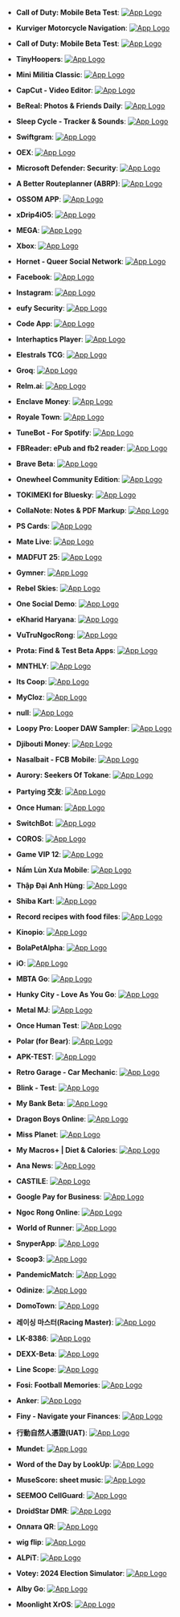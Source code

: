 - **Call of Duty: Mobile Beta Test**: [![App Logo](https://is1-ssl.mzstatic.com/image/thumb/Purple221/v4/9a/4e/19/9a4e19f1-50e6-a641-ea4a-2d4cfc1f7f1f/AppIcon-1x_U007emarketing-0-9-0-85-220-0.png/200x200bb-80.png)](https://testflight.apple.com/join/P52kCv3Q)

- **Kurviger Motorcycle Navigation**: [![App Logo](https://is1-ssl.mzstatic.com/image/thumb/Purple211/v4/42/63/e2/4263e2e9-f7d1-1c8c-f0b9-78c355eb6277/AppIcon-0-0-1x_U007emarketing-0-7-0-85-220.png/200x200bb-80.png)](https://testflight.apple.com/join/Y2eMnS3D)
- **Call of Duty: Mobile Beta Test**: [![App Logo](https://is1-ssl.mzstatic.com/image/thumb/Purple221/v4/9a/4e/19/9a4e19f1-50e6-a641-ea4a-2d4cfc1f7f1f/AppIcon-1x_U007emarketing-0-9-0-85-220-0.png/200x200bb-80.png)](https://testflight.apple.com/join/P52kCv3Q)

- **TinyHoopers**: [![App Logo](https://is1-ssl.mzstatic.com/image/thumb/Purple221/v4/9a/9a/14/9a9a14d6-feaa-d687-b75b-d1e442ab9bec/AppIcon-0-0-1x_U007emarketing-0-7-0-85-220.png/200x200bb-80.png)](https://testflight.apple.com/join/kAGUUAN7)

- **Mini Militia Classic**: [![App Logo](https://is1-ssl.mzstatic.com/image/thumb/Purple211/v4/e5/b6/8c/e5b68cac-cb64-8a9f-204d-fda24e747a1c/AppIcon-0-0-1x_U007emarketing-0-10-0-85-220.png/200x200bb-80.png)](https://testflight.apple.com/join/2aVcGxxZ)
- **CapCut - Video Editor**: [![App Logo](https://is1-ssl.mzstatic.com/image/thumb/Purple221/v4/c5/51/05/c5510532-08e1-cc1f-845d-dc4e2161f487/AppIcon-0-0-1x_U007emarketing-0-7-0-0-85-220.png/200x200bb-80.png)](https://testflight.apple.com/join/Gu9kI6ky)

- **BeReal: Photos & Friends Daily**: [![App Logo](https://is1-ssl.mzstatic.com/image/thumb/Purple221/v4/2d/3d/8c/2d3d8cd8-66d2-f363-fb6e-967327129f94/AppIcon-0-0-1x_U007emarketing-0-5-0-85-220.png/200x200bb-80.png)](https://testflight.apple.com/join/IM4jE5XY)
- **Sleep Cycle - Tracker & Sounds**: [![App Logo](https://is1-ssl.mzstatic.com/image/thumb/Purple221/v4/b8/aa/2b/b8aa2ba9-bf3e-ac4f-9511-54490aa89fec/AppIcon-0-0-1x_U007emarketing-0-8-0-85-220.png/200x200bb-80.png)](https://testflight.apple.com/join/tCeANbZi)
- **Swiftgram**: [![App Logo](https://is1-ssl.mzstatic.com/image/thumb/Purple211/v4/5a/ef/14/5aef1479-e046-ea50-0422-b94572620adf/AppIconLLC-0-0-1x_U007epad-0-1-0-0-85-220.png/200x200bb-80.png)](https://testflight.apple.com/join/3TUwXHbH)

- **OEX**: [![App Logo](https://is1-ssl.mzstatic.com/image/thumb/Purple211/v4/4e/2e/18/4e2e1829-9ba6-35a1-a41a-00c53979c188/AppIcon-0-0-1x_U007emarketing-0-7-0-85-220.png/200x200bb-80.png)](https://testflight.apple.com/join/1o3L7gtZ)

- **Microsoft Defender: Security**: [![App Logo](https://is1-ssl.mzstatic.com/image/thumb/Purple221/v4/69/0e/a8/690ea8aa-c84d-9913-ee63-a9358e59ee22/AppIcon-0-1x_U007emarketing-0-7-0-85-220-0.png/200x200bb-80.png)](https://testflight.apple.com/join/AYVtbvfc)

- **A Better Routeplanner (ABRP)**: [![App Logo](https://is1-ssl.mzstatic.com/image/thumb/Purple221/v4/6a/27/74/6a27749f-5510-0137-16ca-764f22091514/AppIcon-0-0-1x_U007epad-0-0-85-220.png/200x200bb-80.png)](https://testflight.apple.com/join/uX9LuvcQ)

- **OSSOM APP**: [![App Logo](https://is1-ssl.mzstatic.com/image/thumb/Purple221/v4/89/81/61/8981618e-a7c2-8bc6-675e-9511db4b5374/AppIcon-0-0-1x_U007emarketing-0-5-0-0-85-220.png/200x200bb-80.png)](https://testflight.apple.com/join/cgY69ZKG)

- **xDrip4iO5**: [![App Logo](https://is1-ssl.mzstatic.com/image/thumb/Purple211/v4/82/91/4a/82914a16-5787-9564-e1dc-c7c5fb48d9bd/AppIcon-0-0-1x_U007emarketing-0-8-0-85-220.png/200x200bb-80.png)](https://testflight.apple.com/join/6ZqKUGpm)
- **MEGA**: [![App Logo](https://is1-ssl.mzstatic.com/image/thumb/Purple221/v4/ff/d3/28/ffd32897-98ed-aa37-4e7e-437502f4a36c/AppIcon-0-0-1x_U007emarketing-0-7-0-0-85-220.png/200x200bb-80.png)](https://testflight.apple.com/join/4x1P5Tnx)
- **Xbox**: [![App Logo](https://is1-ssl.mzstatic.com/image/thumb/Purple221/v4/84/20/01/842001c4-7c04-2abd-f267-32329d25c978/AppIcon-1x_U007emarketing-0-7-0-85-220-0.png/200x200bb-80.png)](https://testflight.apple.com/join/dfUeaFHS)

- **Hornet - Queer Social Network**: [![App Logo](https://is1-ssl.mzstatic.com/image/thumb/Purple221/v4/c7/20/c2/c720c25b-2882-c81c-7c34-7c92bf851d61/AppIcon_-_Hornet_-_Beta-0-0-1x_U007emarketing-0-0-0-7-0-0-sRGB-85-220.png/200x200bb-80.png)](https://testflight.apple.com/join/SIVYoFq8)

- **Facebook**: [![App Logo](https://is1-ssl.mzstatic.com/image/thumb/Purple211/v4/d3/63/2a/d3632a32-3b03-b22a-7769-56c81ce86623/Icon-Production-0-0-1x_U007epad-0-1-0-85-220.png/200x200bb-80.png)](https://testflight.apple.com/join/C1a3MRG4)
- **Instagram**: [![App Logo](https://is1-ssl.mzstatic.com/image/thumb/Purple211/v4/c5/ef/ef/c5efef38-c496-7b3c-1698-8939495b5b14/Prod-0-0-1x_U007ephone-0-1-0-85-220.png/200x200bb-80.png)](https://testflight.apple.com/join/72eyUWVE)

- **eufy Security**: [![App Logo](https://is1-ssl.mzstatic.com/image/thumb/Purple221/v4/e5/72/31/e57231d9-ef5d-d4ed-278c-b062c57fee7e/AppIcon-0-0-1x_U007emarketing-0-7-0-sRGB-85-220.png/200x200bb-80.png)](https://testflight.apple.com/join/uahRA4Mg)

- **Code App**: [![App Logo](https://is1-ssl.mzstatic.com/image/thumb/Purple221/v4/a5/07/ef/a507efd1-d4d6-771c-2ca4-c99c026f37da/AppIcon-0-0-1x_U007emarketing-0-7-0-85-220.png/200x200bb-80.png)](https://testflight.apple.com/join/EgZ8sE2P)
- **Interhaptics Player**: [![App Logo](https://is1-ssl.mzstatic.com/image/thumb/Purple221/v4/24/87/b4/2487b425-a16f-e373-071f-d93cbfb53ff0/AppIcon-0-0-1x_U007emarketing-0-7-0-85-220.png/200x200bb-80.png)](https://testflight.apple.com/join/fmkQL4w8)

- **Elestrals TCG**: [![App Logo](https://is1-ssl.mzstatic.com/image/thumb/Purple221/v4/d0/56/c2/d056c266-c6dd-4883-76fd-a0ef8500428c/AppIcon-0-0-1x_U007emarketing-0-0-0-7-0-0-sRGB-0-0-0-GLES2_U002c0-512MB-85-220-0-0.png/200x200bb-80.png)](https://testflight.apple.com/join/c3eNuA4G)
- **Groq**: [![App Logo](https://is1-ssl.mzstatic.com/image/thumb/Purple221/v4/57/8f/8e/578f8ebe-b33b-456c-6605-9e1ab2bac70c/AppIcon-0-0-1x_U007emarketing-0-5-0-85-220.png/200x200bb-80.png)](https://testflight.apple.com/join/Y9X0wGsi)

- **Relm.ai**: [![App Logo](https://is1-ssl.mzstatic.com/image/thumb/Purple221/v4/9d/b4/fc/9db4fc65-f51a-544c-eb69-fdf6f72fa6ed/Relm-0-0-1x_U007emarketing-0-6-0-85-220.png/200x200bb-80.png)](https://testflight.apple.com/join/KU5YfpQ4)
- **Enclave Money**: [![App Logo](https://is1-ssl.mzstatic.com/image/thumb/Purple211/v4/68/58/7b/68587b4f-499f-abc9-f6e9-9c71dc649d4a/AppIcon-0-0-1x_U007emarketing-0-5-0-85-220.png/200x200bb-80.png)](https://testflight.apple.com/join/gzmuSjRp)

- **Royale Town**: [![App Logo](https://is1-ssl.mzstatic.com/image/thumb/Purple221/v4/78/35/ec/7835ec61-bc97-7d76-7aea-32414ff0381e/AppIcon-0-0-1x_U007emarketing-0-6-0-0-85-220.png/200x200bb-80.png)](https://testflight.apple.com/join/d7TDODwA)

- **TuneBot - For Spotify**: [![App Logo](https://is1-ssl.mzstatic.com/image/thumb/Purple211/v4/9c/a4/a4/9ca4a40a-649f-5fba-6ef1-89751061cdca/AppIcon-0-0-1x_U007epad-0-1-85-220.png/200x200bb-80.png)](https://testflight.apple.com/join/VtAjgvJ9)
- **FBReader: ePub and fb2 reader**: [![App Logo](https://is1-ssl.mzstatic.com/image/thumb/Purple221/v4/24/68/4e/24684ecd-4357-0629-02c8-f80c964ea37b/AppIcon-0-0-1x_U007emarketing-0-0-0-8-0-0-85-220.png/200x200bb-80.png)](https://testflight.apple.com/join/RPqgSJrT)

- **Brave Beta**: [![App Logo](https://is1-ssl.mzstatic.com/image/thumb/Purple211/v4/c5/e8/d8/c5e8d8e3-6961-3470-2944-c7a3708715a2/AppIcon_Beta-0-0-1x_U007epad-0-1-85-220.png/200x200bb-80.png)](https://testflight.apple.com/join/Trcbh1o3)

- **Onewheel Community Edition**: [![App Logo](https://is1-ssl.mzstatic.com/image/thumb/Purple211/v4/36/04/26/36042674-6f54-3ea7-f826-ffdc4144fdd8/AppIcon-1x_U007emarketing-0-7-0-0-85-220-0.png/200x200bb-80.png)](https://testflight.apple.com/join/erN13tuH)
- **TOKIMEKI for Bluesky**: [![App Logo](https://is1-ssl.mzstatic.com/image/thumb/Purple221/v4/28/c1/fd/28c1fd25-4b0e-06ad-8089-bcd0d82c7b1a/AppIcon-0-1x_U007epad-0-1-85-220-0.png/200x200bb-80.png)](https://testflight.apple.com/join/chSOHsvh)
- **CollaNote: Notes & PDF Markup**: [![App Logo](https://is1-ssl.mzstatic.com/image/thumb/Purple211/v4/42/f3/8f/42f38fa9-88d0-61b4-b152-a5ad68866175/AppIcon-0-0-1x_U007emarketing-0-10-0-0-sRGB-GLES2_U002c0-85-220.png/200x200bb-80.png)](https://testflight.apple.com/join/AUPFQ7nd)

- **PS Cards**: [![App Logo](https://is1-ssl.mzstatic.com/image/thumb/Purple221/v4/d9/fb/8f/d9fb8f3a-1166-284d-734f-502decb93e29/AppIcon-0-0-1x_U007emarketing-0-10-0-85-220.png/200x200bb-80.png)](https://testflight.apple.com/join/Cj8mJQDw)

- **Mate Live**: [![App Logo](https://is1-ssl.mzstatic.com/image/thumb/Purple221/v4/3f/34/42/3f3442a8-c441-f8be-a6b9-f33d01d6db1c/AppIcon-0-0-1x_U007ephone-0-1-0-85-220.png/200x200bb-80.png)](https://testflight.apple.com/join/w7rrqFpV)
- **MADFUT 25**: [![App Logo](https://is1-ssl.mzstatic.com/image/thumb/Purple211/v4/0c/8a/7d/0c8a7d59-7c99-f5f2-074b-70043981a24a/AppIcon-0-0-1x_U007emarketing-0-7-0-85-220.png/200x200bb-80.png)](https://testflight.apple.com/join/fYRuSXAa)
- **Gymner**: [![App Logo](https://is1-ssl.mzstatic.com/image/thumb/Purple221/v4/43/2d/12/432d1243-c3d3-f581-1f4c-d4742507befc/AppIcon-0-0-1x_U007ephone-0-1-0-85-220.png/200x200bb-80.png)](https://testflight.apple.com/join/P1paQatW)

- **Rebel Skies**: [![App Logo](https://is1-ssl.mzstatic.com/image/thumb/Purple211/v4/7f/d9/20/7fd92030-5c20-a3e5-5138-6551fc605353/AppIcon-0-0-1x_U007emarketing-0-10-0-0-85-220.png/200x200bb-80.png)](https://testflight.apple.com/join/MAPGP3FP)

- **One Social Demo**: [![App Logo](https://is1-ssl.mzstatic.com/image/thumb/Purple221/v4/e7/94/18/e794181f-10ba-dbfb-4554-763f75c5cfaa/AppIcon-0-0-1x_U007ephone-0-1-85-220.png/200x200bb-80.png)](https://testflight.apple.com/join/aNcDUHZY)
- **eKharid Haryana**: [![App Logo](https://is1-ssl.mzstatic.com/image/thumb/Purple211/v4/ad/6d/49/ad6d491c-f912-060e-b487-86768b26056f/AppIcon-0-1x_U007emarketing-0-7-0-sRGB-85-220-0.png/200x200bb-80.png)](https://testflight.apple.com/join/T5w6WEwH)

- **VuTruNgocRong**: [![App Logo](https://is1-ssl.mzstatic.com/image/thumb/Purple221/v4/a2/38/93/a23893e4-0d01-b0f0-b2f1-6122439307ae/AppIcon-0-0-1x_U007emarketing-0-7-0-85-220.png/200x200bb-80.png)](https://testflight.apple.com/join/EwUqqTrM)

- **Prota: Find & Test Beta Apps**: [![App Logo](https://is1-ssl.mzstatic.com/image/thumb/Purple211/v4/a4/a9/9e/a4a99ec1-ea0b-24fe-a12d-d737be63b5d1/AppIcon-0-0-1x_U007ephone-0-1-85-220.png/200x200bb-80.png)](https://testflight.apple.com/join/A9hdmmrx)

- **MNTHLY**: [![App Logo](https://is1-ssl.mzstatic.com/image/thumb/Purple221/v4/19/43/0c/19430ce7-7ea1-8bc9-10d7-2a2e631f7813/AppIcon-0-0-1x_U007epad-0-1-85-220.png/200x200bb-80.png)](https://testflight.apple.com/join/G9XPp5Ty)

- **Its Coop**: [![App Logo](https://is1-ssl.mzstatic.com/image/thumb/Purple221/v4/c9/d5/a2/c9d5a227-d355-1888-9bbc-32588a6bec3d/AppIcon-0-0-1x_U007epad-0-85-220.png/200x200bb-80.png)](https://testflight.apple.com/join/UatubSm6)

- **MyCloz**: [![App Logo](https://is1-ssl.mzstatic.com/image/thumb/Purple221/v4/f3/af/c3/f3afc362-a29a-55b3-7ab3-81ab1529c9ec/AppIcon-0-0-1x_U007ephone-0-1-85-220.png/200x200bb-80.png)](https://testflight.apple.com/join/M8mJqDyf)

- **null**: [![App Logo](https://is1-ssl.mzstatic.com/image/thumb/Purple221/v4/9a/4e/19/9a4e19f1-50e6-a641-ea4a-2d4cfc1f7f1f/AppIcon-1x_U007emarketing-0-9-0-85-220-0.png/200x200bb-80.png)](https://testflight.apple.com/join/P52kCv3Q)

- **Loopy Pro: Looper DAW Sampler**: [![App Logo](https://is1-ssl.mzstatic.com/image/thumb/Purple221/v4/c0/06/3c/c0063cb9-6e30-679a-1904-886f3e2f2ab5/AppIcon-0-0-1x_U007emarketing-0-5-0-0-85-220.png/200x200bb-80.png)](https://testflight.apple.com/join/qcojkh32)

- **Djibouti Money**: [![App Logo](https://is1-ssl.mzstatic.com/image/thumb/Purple211/v4/f1/4f/59/f14f5925-6ce1-2657-44c3-3ac4c4926097/AppIcon-1x_U007emarketing-0-7-0-0-85-220-0.png/200x200bb-80.png)](https://testflight.apple.com/join/7ZcsEEsj)

- **Nasalbait - FCB Mobile**: [![App Logo](https://is1-ssl.mzstatic.com/image/thumb/Purple221/v4/1d/53/72/1d5372bd-a3a9-f78f-70d7-e5e261d78806/AppIcon-1x_U007emarketing-0-10-0-85-220-0.png/200x200bb-80.png)](https://testflight.apple.com/join/8sEQVAG7)

- **Aurory: Seekers Of Tokane**: [![App Logo](https://is1-ssl.mzstatic.com/image/thumb/Purple211/v4/74/58/3f/74583ff9-bf0a-fda2-d722-fd41aed8ba14/AppIcon-0-0-1x_U007emarketing-0-8-0-85-220.png/200x200bb-80.png)](https://testflight.apple.com/join/FuaxsScP)

- **Partying 交友**: [![App Logo](https://is1-ssl.mzstatic.com/image/thumb/Purple211/v4/a8/a3/eb/a8a3eb1d-ebf6-b02a-fe51-0c4aaacaaa2d/AppIcon-0-0-1x_U007emarketing-0-5-0-0-85-220.png/200x200bb-80.png)](https://testflight.apple.com/join/XfyVnuyj)

- **Once Human**: [![App Logo](https://is1-ssl.mzstatic.com/image/thumb/Purple221/v4/cf/e4/6e/cfe46e03-bb26-c780-62b9-801d22797ff2/AppIcon-0-0-1x_U007emarketing-0-10-0-0-85-220.png/200x200bb-80.png)](https://testflight.apple.com/join/P8z9Zbyj)

- **SwitchBot**: [![App Logo](https://is1-ssl.mzstatic.com/image/thumb/Purple221/v4/91/a9/49/91a94984-e4b6-f662-08f8-5ece7d7ed3c7/AppIcon-0-1x_U007emarketing-0-8-0-85-220-0.png/200x200bb-80.png)](https://testflight.apple.com/join/iRT1pi1s)
- **COROS**: [![App Logo](https://is1-ssl.mzstatic.com/image/thumb/Purple211/v4/cf/fe/c0/cffec020-db3d-b9e5-3d86-f65124eb95e8/AppIcon-0-0-1x_U007emarketing-0-6-0-0-sRGB-85-220.png/200x200bb-80.png)](https://testflight.apple.com/join/ytW7Pwzm)
- **Game VIP 12**: [![App Logo](https://is1-ssl.mzstatic.com/image/thumb/Purple221/v4/50/72/9f/50729f5b-beec-0b47-3d4b-1d5378ec0059/AppIcon-1x_U007emarketing-0-10-0-85-220-0.png/200x200bb-80.png)](https://testflight.apple.com/join/khJNnPV5)

- **Nấm Lùn Xưa Mobile**: [![App Logo](https://is1-ssl.mzstatic.com/image/thumb/Purple221/v4/c2/97/f7/c297f790-bc47-9e12-1d0f-9ba3c6c658b7/AppIcon-0-0-1x_U007emarketing-0-10-0-85-220.png/200x200bb-80.png)](https://testflight.apple.com/join/tq7Jk7Wf)
- **Thập Đại Anh Hùng**: [![App Logo](https://is1-ssl.mzstatic.com/image/thumb/Purple221/v4/ca/5e/3f/ca5e3fa4-3294-1db9-25c8-b4179e019c2e/AppIcon-1x_U007emarketing-0-7-0-85-220-0.png/200x200bb-80.png)](https://testflight.apple.com/join/QTRCucjB)

- **Shiba Kart**: [![App Logo](https://is1-ssl.mzstatic.com/image/thumb/Purple221/v4/7a/10/03/7a100302-a57a-8073-9b8c-0b3b65e7d8d7/AppIcon-1x_U007emarketing-0-7-0-85-220-0.png/200x200bb-80.png)](https://testflight.apple.com/join/6vAKGRW7)

- **Record recipes with food files**: [![App Logo](https://is1-ssl.mzstatic.com/image/thumb/Purple221/v4/88/7a/75/887a751f-4063-528f-2f39-33f0e227b73b/AppIcon-0-0-1x_U007epad-0-85-220.png/200x200bb-80.png)](https://testflight.apple.com/join/8SyQgx1n)

- **Kinopio**: [![App Logo](https://is1-ssl.mzstatic.com/image/thumb/Purple221/v4/59/e4/a0/59e4a0c0-a6bb-a0ba-feeb-73c9a5b89b79/AppIcon-0-1x_U007epad-0-1-P3-85-220-0.png/200x200bb-80.png)](https://testflight.apple.com/join/VoN2TmsM)

- **BolaPetAlpha**: [![App Logo](https://is1-ssl.mzstatic.com/image/thumb/Purple211/v4/dc/0b/9e/dc0b9e7d-673e-b36e-0dbb-78633c56b571/AppIcon.lsr/200x200bb-80.png)](https://testflight.apple.com/join/vnuy1pT4)

- **iO**: [![App Logo](https://is1-ssl.mzstatic.com/image/thumb/Purple211/v4/cd/84/fe/cd84fe7c-5a7a-ec6f-93f7-cd0fa58dee46/AppIcon-1x_U007emarketing-0-7-0-85-220-0.png/200x200bb-80.png)](https://testflight.apple.com/join/Iu2Ak4pj)

- **MBTA Go**: [![App Logo](https://is1-ssl.mzstatic.com/image/thumb/Purple221/v4/92/0d/12/920d12df-f8ce-35aa-bb07-793449c35bea/AppIcon-0-1x_U007ephone-0-0-85-220-0.png/200x200bb-80.png)](https://testflight.apple.com/join/R2ZghSuQ)

- **Hunky City - Love As You Go**: [![App Logo](https://is1-ssl.mzstatic.com/image/thumb/Purple221/v4/6b/69/cc/6b69ccd3-cd13-54fa-01c4-cd9c8e3fac36/AppIcon-0-0-1x_U007emarketing-0-5-0-85-220.png/200x200bb-80.png)](https://testflight.apple.com/join/qcKguWYA)

- **Metal MJ**: [![App Logo](https://is1-ssl.mzstatic.com/image/thumb/Purple221/v4/b9/a6/41/b9a64121-057b-ce50-8d4f-f4102f716caf/AppIcon-0-0-1x_U007emarketing-0-5-0-85-220.png/200x200bb-80.png)](https://testflight.apple.com/join/EFNvO4Dw)
- **Once Human Test**: [![App Logo](https://is1-ssl.mzstatic.com/image/thumb/Purple211/v4/63/53/4a/63534a37-5bed-4938-48d9-2c3ddcd02add/AppIcon-0-0-1x_U007emarketing-0-10-0-0-85-220.png/200x200bb-80.png)](https://testflight.apple.com/join/5EdjasS6)

- **Polar (for Bear)**: [![App Logo](https://is1-ssl.mzstatic.com/image/thumb/Purple211/v4/3f/90/cb/3f90cbce-9649-8e20-104d-59d3d8441c02/AppIcon-0-0-1x_U007epad-0-85-220.png/200x200bb-80.png)](https://testflight.apple.com/join/YmZaEhAn)
- **APK-TEST**: [![App Logo](https://is1-ssl.mzstatic.com/image/thumb/Purple221/v4/4c/4f/50/4c4f5032-5146-f106-fae7-cec848861127/AppIcon-0-0-1x_U007emarketing-0-5-0-0-sRGB-85-220.png/200x200bb-80.png)](https://testflight.apple.com/join/Zm62zLyL)

- **Retro Garage - Car Mechanic**: [![App Logo](https://is1-ssl.mzstatic.com/image/thumb/Purple221/v4/d3/40/43/d3404354-9019-fed1-4755-893e4ee340c5/AppIcon-1x_U007emarketing-0-7-0-85-220-0.png/200x200bb-80.png)](https://testflight.apple.com/join/f3tg6O80)

- **Blink - Test**: [![App Logo](https://is1-ssl.mzstatic.com/image/thumb/Purple221/v4/aa/39/f0/aa39f08e-baa5-1545-123c-4f7cad5675f9/AppIcon-Test-0-0-1x_U007epad-0-0-sRGB-85-220.png/200x200bb-80.png)](https://testflight.apple.com/join/7Ao8gxyG)

- **My Bank Beta**: [![App Logo](https://is1-ssl.mzstatic.com/image/thumb/Purple211/v4/37/45/c3/3745c3c9-06e3-f3e4-6b4e-7577b9c65784/AppIcon-0-0-1x_U007emarketing-0-7-0-0-85-220.png/200x200bb-80.png)](https://testflight.apple.com/join/ukGDuc5w)

- **Dragon Boys Online**: [![App Logo](https://is1-ssl.mzstatic.com/image/thumb/Purple221/v4/88/95/96/8895969c-6359-979a-f893-888cb583815b/AppIcon-0-0-1x_U007emarketing-0-9-0-85-220.png/200x200bb-80.png)](https://testflight.apple.com/join/LSssxcKH)

- **Miss Planet**: [![App Logo](https://is1-ssl.mzstatic.com/image/thumb/Purple221/v4/17/f5/9b/17f59bc4-160a-f336-94ca-211fc2518ccb/AppIcon-0-0-1x_U007emarketing-0-10-0-0-85-220.png/200x200bb-80.png)](https://testflight.apple.com/join/t56NPmee)

- **My Macros+ | Diet & Calories**: [![App Logo](https://is1-ssl.mzstatic.com/image/thumb/Purple221/v4/cc/cd/4f/cccd4f1a-b1e1-7761-3996-30259b50c719/AppIcon2022-0-0-1x_U007epad-0-1-0-sRGB-85-220.png/200x200bb-80.png)](https://testflight.apple.com/join/D57uwXTy)

- **Ana News**: [![App Logo](https://is1-ssl.mzstatic.com/image/thumb/Purple221/v4/72/07/3b/72073b1c-c3da-6b73-2157-990b7c596755/AppIcon-0-0-1x_U007emarketing-0-7-0-85-220.png/200x200bb-80.png)](https://testflight.apple.com/join/qMsUhjMb)

- **CASTILE**: [![App Logo](https://is1-ssl.mzstatic.com/image/thumb/Purple221/v4/3f/0b/b5/3f0bb5c2-02ee-50af-ad34-6c3d1f5538d5/AppIcon-1x_U007emarketing-0-7-0-85-220-0.png/200x200bb-80.png)](https://testflight.apple.com/join/qPNe7saf)

- **Google Pay for Business**: [![App Logo](https://is1-ssl.mzstatic.com/image/thumb/Purple221/v4/c5/f5/9a/c5f59af4-9b45-5d2f-aa0f-a6d617ee98ba/logo_google_pay_for_business_color-0-1x_U007emarketing-0-0-0-6-0-0-0-85-220-0.png/200x200bb-80.png)](https://testflight.apple.com/join/gpaXZTAW)
- **Ngoc Rong Online**: [![App Logo](https://is1-ssl.mzstatic.com/image/thumb/Purple211/v4/f4/5a/82/f45a82f3-d45f-8a70-9b2f-865561b39488/AppIcon-1x_U007emarketing-0-10-0-85-220-0.png/200x200bb-80.png)](https://testflight.apple.com/join/kCUaeHcu)
- **World of Runner**: [![App Logo](https://is1-ssl.mzstatic.com/image/thumb/Purple221/v4/9c/15/52/9c155293-9af8-a3da-84d4-ec47fdbbb58c/AppIcon-1x_U007emarketing-0-7-0-85-220-0.png/200x200bb-80.png)](https://testflight.apple.com/join/4Ru3fSCF)

- **SnyperApp**: [![App Logo](https://is1-ssl.mzstatic.com/image/thumb/Purple221/v4/81/23/3d/81233dc4-acb9-adb0-2b8e-4aba2447bd51/AppIcon-0-0-1x_U007ephone-0-85-220.png/200x200bb-80.png)](https://testflight.apple.com/join/o2B6KQ9M)

- **Scoop3**: [![App Logo](https://is1-ssl.mzstatic.com/image/thumb/Purple211/v4/44/3f/8f/443f8f15-a097-ecaa-ab38-ee6004b0803c/AppIcon-0-0-1x_U007ephone-0-0-85-220.png/200x200bb-80.png)](https://testflight.apple.com/join/ynUk5mpm)

- **PandemicMatch**: [![App Logo](https://is1-ssl.mzstatic.com/image/thumb/Purple221/v4/55/54/3e/55543ee7-e978-ace5-b6be-d29296ff47fc/AppIcon-1x_U007emarketing-0-7-0-85-220-0.png/200x200bb-80.png)](https://testflight.apple.com/join/5sHGJNQw)

- **Odinize**: [![App Logo](https://is1-ssl.mzstatic.com/image/thumb/Purple221/v4/35/27/c8/3527c863-23cb-c062-ef3f-d1b2d9872cbb/AppIcon-0-0-1x_U007epad-0-1-85-220.png/200x200bb-80.png)](https://testflight.apple.com/join/YRjVP8jc)

- **DomoTown**: [![App Logo](https://is1-ssl.mzstatic.com/image/thumb/Purple221/v4/31/ea/a8/31eaa82c-a1ec-7406-0f0f-d1177c1de18a/AppIcon-0-0-1x_U007epad-0-85-220.png/200x200bb-80.png)](https://testflight.apple.com/join/yYWkE72G)

- **레이싱 마스터(Racing Master)**: [![App Logo](https://is1-ssl.mzstatic.com/image/thumb/Purple211/v4/20/cd/04/20cd04ce-207e-06c8-23ac-d612ee32a66d/AppIcon-0-0-1x_U007emarketing-0-7-0-85-220.png/200x200bb-80.png)](https://testflight.apple.com/join/BCXPdeR9)

- **LK-8386**: [![App Logo](https://is1-ssl.mzstatic.com/image/thumb/Purple221/v4/bd/6b/63/bd6b63dc-4d26-f0fc-010f-b84dd213a4fa/AppIcon-1x_U007emarketing-0-7-0-0-85-220-0.png/200x200bb-80.png)](https://testflight.apple.com/join/5GNfSuGz)

- **DEXX-Beta**: [![App Logo](https://is1-ssl.mzstatic.com/image/thumb/Purple211/v4/1b/e1/36/1be13637-a56a-0233-ae3c-3d3a0d3c207c/AppIcon-0-0-1x_U007ephone-0-1-0-85-220.png/200x200bb-80.png)](https://testflight.apple.com/join/7jRUSMaZ)

- **Line Scope**: [![App Logo](https://is1-ssl.mzstatic.com/image/thumb/Purple221/v4/09/12/60/09126088-6456-d907-2805-dfd267584a40/AppIcon-0-0-1x_U007epad-0-0-85-220.png/200x200bb-80.png)](https://testflight.apple.com/join/DhH9NQyU)

- **Fosi: Football Memories**: [![App Logo](https://is1-ssl.mzstatic.com/image/thumb/Purple211/v4/5b/1b/67/5b1b676a-32bf-1639-dbd2-e845f9f37f61/AppIcon-0-0-1x_U007ephone-0-1-85-220.png/200x200bb-80.png)](https://testflight.apple.com/join/Xshuytza)

- **Anker**: [![App Logo](https://is1-ssl.mzstatic.com/image/thumb/Purple221/v4/35/2f/3c/352f3c88-9c14-615a-0a24-05a0c3d2f67d/AppIcon-0-0-1x_U007emarketing-0-7-0-0-85-220.png/200x200bb-80.png)](https://testflight.apple.com/join/tUHIXyHt)

- **Finy - Navigate your Finances**: [![App Logo](https://is1-ssl.mzstatic.com/image/thumb/Purple211/v4/a1/57/47/a15747c3-563a-24ff-83f0-125450187241/AppIcon-0-0-1x_U007emarketing-0-7-0-85-220.png/200x200bb-80.png)](https://testflight.apple.com/join/MkTX9AHt)

- **行動自然人憑證(UAT)**: [![App Logo](https://is1-ssl.mzstatic.com/image/thumb/Purple221/v4/08/d2/27/08d2273a-99ae-6914-1a4d-682d841fc5a3/AppIcon-0-0-1x_U007emarketing-0-5-0-85-220.png/200x200bb-80.png)](https://testflight.apple.com/join/hgJK6hK4)

- **Mundet**: [![App Logo](https://is1-ssl.mzstatic.com/image/thumb/Purple221/v4/e7/52/46/e7524693-e85a-a968-f4af-80e54e08eb73/AppIcon-1x_U007emarketing-0-8-0-0-85-220-0.png/200x200bb-80.png)](https://testflight.apple.com/join/XRxtiZzk)

- **Word of the Day by LookUp**: [![App Logo](https://is1-ssl.mzstatic.com/image/thumb/Purple221/v4/3c/3d/2b/3c3d2b42-6d56-c597-71d3-0c7bbb7d6046/AppIcon-0-0-1x_U007epad-0-85-220.png/200x200bb-80.png)](https://testflight.apple.com/join/XLVl74eV)

- **MuseScore: sheet music**: [![App Logo](https://is1-ssl.mzstatic.com/image/thumb/Purple221/v4/5c/1b/08/5c1b089b-b016-e362-b2c3-0f1faff00e7a/AppIcon-0-0-1x_U007epad-0-10-0-85-220.png/200x200bb-80.png)](https://testflight.apple.com/join/1w7fkE6F)
- **SEEMOO CellGuard**: [![App Logo](https://is1-ssl.mzstatic.com/image/thumb/Purple211/v4/3c/84/e6/3c84e6df-c251-3cd0-6eda-68363d3fd9aa/AppIcon-0-0-1x_U007ephone-0-85-220.png/200x200bb-80.png)](https://testflight.apple.com/join/HrsaoHM3)

- **DroidStar DMR**: [![App Logo](https://is1-ssl.mzstatic.com/image/thumb/Purple211/v4/66/a2/e4/66a2e457-3426-4b38-5ce7-4e882e0ba24f/AppIcon-1x_U007emarketing-0-7-0-85-220-0.png/200x200bb-80.png)](https://testflight.apple.com/join/zQp3HuMs)

- **Оплата QR**: [![App Logo](https://is1-ssl.mzstatic.com/image/thumb/Purple221/v4/b8/46/7d/b8467dc0-91d2-fba4-46ff-f07e00e36ffa/AppIcon-0-0-1x_U007ephone-0-5-0-85-220.png/200x200bb-80.png)](https://testflight.apple.com/join/vBz2UI64)

- **wig flip**: [![App Logo](https://is1-ssl.mzstatic.com/image/thumb/Purple211/v4/9d/df/e0/9ddfe0db-bbdb-05a0-df7b-f9464597a9b8/AppIcon-0-0-1x_U007emarketing-0-7-0-85-220.png/200x200bb-80.png)](https://testflight.apple.com/join/vunydDwY)

- **ALPiT**: [![App Logo](https://is1-ssl.mzstatic.com/image/thumb/Purple221/v4/7d/c5/e3/7dc5e31c-e25c-b4fe-60f0-3af56a510473/AppIcon-0-0-1x_U007emarketing-0-7-0-85-220.png/200x200bb-80.png)](https://testflight.apple.com/join/lwjKv8oy)

- **Votey: 2024 Election Simulator**: [![App Logo](https://is1-ssl.mzstatic.com/image/thumb/Purple211/v4/fd/74/33/fd743378-eff2-143f-14ad-b108ef950a77/AppIcon-0-0-1x_U007ephone-0-1-0-85-220.png/200x200bb-80.png)](https://testflight.apple.com/join/PSw2g2qh)

- **Alby Go**: [![App Logo](https://is1-ssl.mzstatic.com/image/thumb/Purple211/v4/eb/dd/fc/ebddfca0-7440-9dbb-ad1a-1f1bf0123c1b/AppIcon-0-0-1x_U007epad-0-85-220.png/200x200bb-80.png)](https://testflight.apple.com/join/mdZZ9bdA)

- **Moonlight XrOS**: [![App Logo](https://is1-ssl.mzstatic.com/image/thumb/Purple211/v4/0e/39/e1/0e39e1e5-52d9-fba2-5950-19fb2b7f0e55/AppIcon.lsr/200x200bb-80.png)](https://testflight.apple.com/join/poWcaME5)
